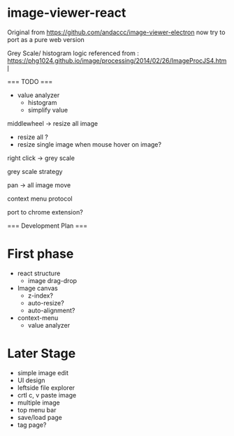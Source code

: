 # image-viewer-react

Original from https://github.com/andaccc/image-viewer-electron
now try to port as a pure web version 

Grey Scale/ histogram logic referenced from :
https://phg1024.github.io/image/processing/2014/02/26/ImageProcJS4.html

=== TODO ===
- value analyzer
  - histogram
  - simplify value

middlewheel -> resize all image
- resize all ?
- resize single image when mouse hover on image?

right click
-> grey scale

grey scale strategy

pan -> all image move

context menu protocol

port to chrome extension?

=== Development Plan ===

# First phase
- react structure
  - image drag-drop
- Image canvas
  - z-index?
  - auto-resize?
  - auto-alignment?
- context-menu
  - value analyzer
# Later Stage
- simple image edit
- UI design
- leftside file explorer
- crtl c, v paste image 
- multiple image
- top menu bar
- save/load page
- tag page?
